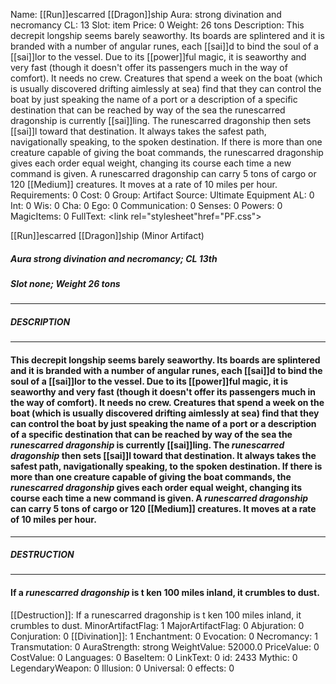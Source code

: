 Name: [[Run]]escarred [[Dragon]]ship
Aura: strong divination and necromancy
CL: 13
Slot: item
Price: 0
Weight: 26 tons
Description: This decrepit longship seems barely seaworthy. Its boards are splintered and it is branded with a number of angular runes, each [[sai]]d to bind the soul of a [[sai]]lor to the vessel. Due to its [[power]]ful magic, it is seaworthy and very fast (though it doesn't offer its passengers much in the way of comfort). It needs no crew. Creatures that spend a week on the boat (which is usually discovered drifting aimlessly at sea) find that they can control the boat by just speaking the name of a port or a description of a specific destination that can be reached by way of the sea the runescarred dragonship is currently [[sai]]ling. The runescarred dragonship then sets [[sai]]l toward that destination. It always takes the safest path, navigationally speaking, to the spoken destination. If there is more than one creature capable of giving the boat commands, the runescarred dragonship gives each order equal weight, changing its course each time a new command is given. A runescarred dragonship can carry 5 tons of cargo or 120 [[Medium]] creatures. It moves at a rate of 10 miles per hour.
Requirements: 0
Cost: 0
Group: Artifact
Source: Ultimate Equipment
AL: 0
Int: 0
Wis: 0
Cha: 0
Ego: 0
Communication: 0
Senses: 0
Powers: 0
MagicItems: 0
FullText: <link rel="stylesheet"href="PF.css"><div class="heading"><p class="alignleft">[[Run]]escarred [[Dragon]]ship (Minor Artifact)</p><div style="clear: both;"></div></div><div><h5><b>Aura </b>strong divination and necromancy; <b>CL </b>13th</h5><h5><b>Slot </b>none; <b>Weight </b>26 tons</h5></div><hr/><div><h5><b>DESCRIPTION</b></h5></div><hr/><div><h4><p>This decrepit longship seems barely seaworthy. Its boards are splintered and it is branded with a number of angular runes, each [[sai]]d to bind the soul of a [[sai]]lor to the vessel. Due to its [[power]]ful magic, it is seaworthy and very fast (though it doesn't offer its passengers much in the way of comfort). It needs no crew. Creatures that spend a week on the boat (which is usually discovered drifting aimlessly at sea) find that they can control the boat by just speaking the name of a port or a description of a specific destination that can be reached by way of the sea the <i>runescarred dragonship</i> is currently [[sai]]ling. The <i>runescarred dragonship</i> then sets [[sai]]l toward that destination. It always takes the safest path, navigationally speaking, to the spoken destination. If there is more than one creature capable of giving the boat commands, the <i>runescarred dragonship</i> gives each order equal weight, changing its course each time a new command is given. A <i>runescarred dragonship</i> can carry 5 tons of cargo or 120 [[Medium]] creatures. It moves at a rate of 10 miles per hour.</p></h4></div><hr/><div><h5><b>DESTRUCTION</b></h5></div><hr/><div><h4><p>If a <i>runescarred dragonship</i> is t ken 100 miles inland, it crumbles to dust.</p></h4></div>
[[Destruction]]: If a runescarred dragonship is t ken 100 miles inland, it crumbles to dust.
MinorArtifactFlag: 1
MajorArtifactFlag: 0
Abjuration: 0
Conjuration: 0
[[Divination]]: 1
Enchantment: 0
Evocation: 0
Necromancy: 1
Transmutation: 0
AuraStrength: strong
WeightValue: 52000.0
PriceValue: 0
CostValue: 0
Languages: 0
BaseItem: 0
LinkText: 0
id: 2433
Mythic: 0
LegendaryWeapon: 0
Illusion: 0
Universal: 0
effects: 0
